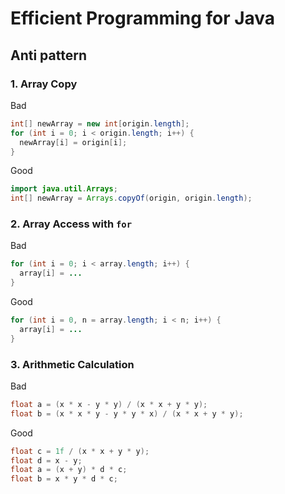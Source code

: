 # Efficient Programming for Java

## Anti pattern

### 1. Array Copy
Bad
```java
int[] newArray = new int[origin.length];
for (int i = 0; i < origin.length; i++) {
  newArray[i] = origin[i];
}
```

Good
```java
import java.util.Arrays;
int[] newArray = Arrays.copyOf(origin, origin.length);
```

### 2. Array Access with ``for``
Bad
```java
for (int i = 0; i < array.length; i++) {
  array[i] = ...
}
```

Good
```java
for (int i = 0, n = array.length; i < n; i++) {
  array[i] = ...    
}
```

### 3. Arithmetic Calculation
Bad
```java
float a = (x * x - y * y) / (x * x + y * y);
float b = (x * x * y - y * y * x) / (x * x + y * y);
```

Good
```java
float c = 1f / (x * x + y * y);
float d = x - y;
float a = (x + y) * d * c;
float b = x * y * d * c;
```
